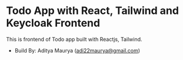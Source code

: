 # Todo App with React, Tailwind and Keycloak Frontend

This is frontend of Todo app built with Reactjs, Tailwind.

- Build By: Aditya Maurya (adi22maurya@gmail.com)